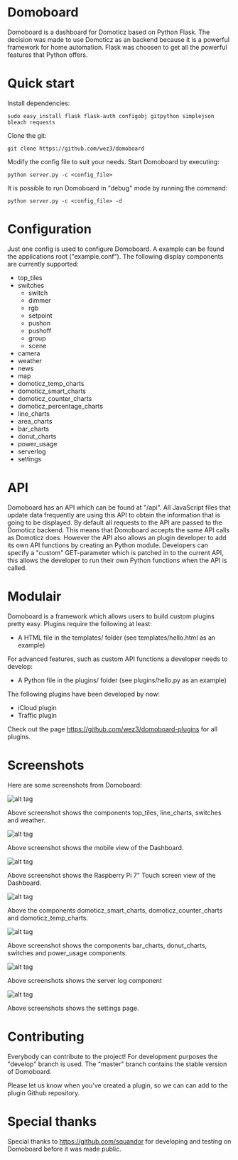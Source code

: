 # Domoboard

Domoboard is a dashboard for Domoticz based on Python Flask. The decision was made to use Domoticz as an backend because it is a powerful framework for home automation. Flask was choosen to get all the powerful features that Python offers.

# Quick start

Install dependencies:

```
sudo easy_install flask flask-auth configobj gitpython simplejson bleach requests
```

Clone the git:

```
git clone https://github.com/wez3/domoboard
```

Modify the config file to suit your needs. Start Domoboard by executing:

```
python server.py -c <config_file>
```

It is possible to run Domoboard in "debug" mode by running the command:
```
python server.py -c <config_file> -d
```

# Configuration

Just one config is used to configure Domoboard. A example can be found the applications root ("example.conf"). The following display components are currently supported:
- top_tiles
- switches
  - switch
  - dimmer
  - rgb
  - setpoint
  - pushon
  - pushoff
  - group
  - scene
- camera
- weather
- news
- map
- domoticz_temp_charts
- domoticz_smart_charts
- domoticz_counter_charts
- domoticz_percentage_charts
- line_charts
- area_charts
- bar_charts
- donut_charts
- power_usage
- serverlog
- settings

# API

Domoboard has an API which can be found at "/api". All JavaScript files that update data frequently are using this API to obtain the information that is going to be displayed. By default all requests to the API are passed to the Domoticz backend. This means that Domoboard accepts the same API calls as Domoticz does.  However the API also allows an plugin developer to add its own API functions by creating an Python module. Developers can specify a "custom" GET-parameter which is patched in to the current API, this allows the developer to run their own Python functions when the API is called.

# Modulair

Domoboard is a framework which allows users to build custom plugins pretty easy. Plugins require the following at least:
- A HTML file in the templates/ folder (see templates/hello.html as an example)

For advanced features, such as custom API functions a developer needs to develop:
- A Python file in the plugins/ folder (see plugins/hello.py as an example)

The following plugins have been developed by now:
- iCloud plugin
- Traffic plugin

Check out the page https://github.com/wez3/domoboard-plugins for all plugins.

# Screenshots

Here are some screenshots from Domoboard:

![alt tag](https://forsec.nl/wp-content/uploads/domoboard_images/domoboard_1_1.png)

Above screenshot shows the components top_tiles, line_charts, switches and weather.

![alt tag](https://forsec.nl/wp-content/uploads/domoboard_images/domoboard_2_2_2_2.png)

Above screenshot shows the mobile view of the Dashboard.

![alt tag](https://forsec.nl/wp-content/uploads/domoboard_images/domoboard_6_6_6_6.png)

Above screenshot shows the Raspberry Pi 7" Touch screen view of the Dashboard.

![alt tag](https://forsec.nl/wp-content/uploads/domoboard_images/screen_domoticz.png)

Above the components domoticz_smart_charts, domoticz_counter_charts and domoticz_temp_charts.

![alt tag](https://forsec.nl/wp-content/uploads/domoboard_images/domoboard_3_3.png)

Above screenshot shows the components bar_charts, donut_charts, switches and power_usage components.

![alt tag](https://forsec.nl/wp-content/uploads/domoboard_images/domoboard_4_4.png)

Above screenshots shows the server log component

![alt tag](https://forsec.nl/wp-content/uploads/domoboard_images/domoboard_5_5.png)

Above screenshots shows the settings page.

# Contributing

Everybody can contribute to the project! For development purposes the "develop" branch is used. The "master" branch contains the stable version of Domoboard.

Please let us know when you've created a plugin, so we can can add to the plugin Github repository.

# Special thanks

Special thanks to https://github.com/squandor for developing and testing on Domoboard before it was made public.
